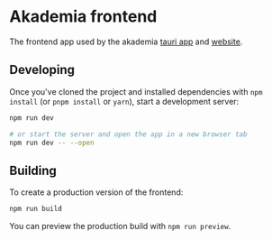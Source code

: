 # Akademia frontend

The frontend app used by the akademia [tauri app](https://github.com/Akademiaapp/companion) and [website](https://github.com/Akademiaapp/website).

## Developing

Once you've cloned the project and installed dependencies with `npm install` (or `pnpm install` or `yarn`), start a development server:

```bash
npm run dev

# or start the server and open the app in a new browser tab
npm run dev -- --open
```

## Building

To create a production version of the frontend:

```bash
npm run build
```

You can preview the production build with `npm run preview`.
